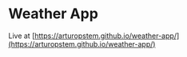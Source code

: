 # Weather App

Live at [https://arturopstem.github.io/weather-app/](https://arturopstem.github.io/weather-app/)
